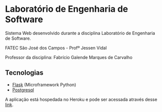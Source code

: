 # Laboratório de Engenharia de Software

Sistema Web desenvolvido durante a disciplina Laboratório de Engenharia de Software.

FATEC São José dos Campos - Profº Jessen Vidal

Professor da disciplina: Fabrício Galende Marques de Carvalho

## Tecnologias

* [Flask](https://www.palletsprojects.com/p/flask/) (Microframework Python)
* [Postgresql](https://www.postgresql.org/)

A aplicação está hospedada no Heroku e pode ser acessada através desse [link](http://fatecnews.herokuapp.com/).
